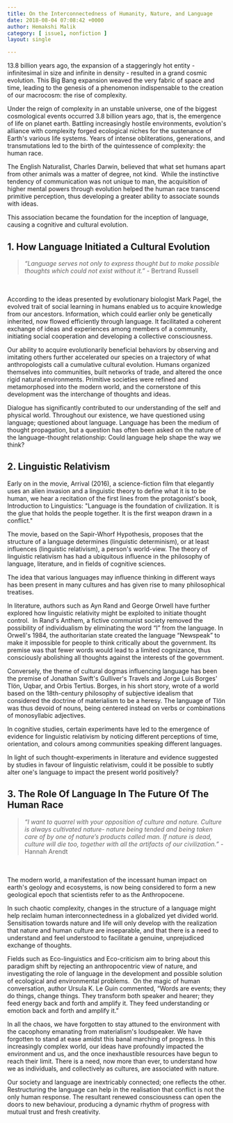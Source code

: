 ```yaml
---
title: On the Interconnectedness of Humanity, Nature, and Language
date: 2018-08-04 07:08:42 +0000
author: Hemakshi Malik
category: [ issue1, nonfiction ]
layout: single

---
```

13\.8 billion years ago, the expansion of a staggeringly hot entity - infinitesimal in size and infinite in density - resulted in a grand cosmic evolution. This Big Bang expansion weaved the very fabric of space and time, leading to the genesis of a phenomenon indispensable to the creation of our macrocosm: the rise of complexity. 

Under the reign of complexity in an unstable universe, one of the biggest cosmological events occurred 3.8 billion years ago, that is, the emergence of life on planet earth. Battling increasingly hostile environments, evolution's alliance with complexity forged ecological niches for the sustenance of Earth's various life systems. Years of intense obliterations, generations, and transmutations led to the birth of the quintessence of complexity: the human race.

The English Naturalist, Charles Darwin, believed that what set humans apart from other animals was a matter of degree, not kind.  While the instinctive tendency of communication was not unique to man, the acquisition of higher mental powers through evolution helped the human race transcend primitive perception, thus developing a greater ability to associate sounds with ideas. 

This association became the foundation for the inception of language, causing a cognitive and cultural evolution.<br>

## 1. How Language Initiated a Cultural Evolution

> _“Language serves not only to express thought but to make possible thoughts which could not exist without it.”_ - Bertrand Russell

<br><br>According to the ideas presented by evolutionary biologist Mark Pagel, the evolved trait of social learning in humans enabled us to acquire knowledge from our ancestors. Information, which could earlier only be genetically inherited, now flowed efficiently through language. It facilitated a coherent exchange of ideas and experiences among members of a community, initiating social cooperation and developing a collective consciousness.  

Our ability to acquire evolutionarily beneficial behaviors by observing and imitating others further accelerated our species on a trajectory of what anthropologists call a cumulative cultural evolution. Humans organized themselves into communities, built networks of trade, and altered the once rigid natural environments. Primitive societies were refined and metamorphosed into the modern world, and the cornerstone of this development was the interchange of thoughts and ideas. 

Dialogue has significantly contributed to our understanding of the self and physical world. Throughout our existence, we have questioned using language; questioned about language. Language has been the medium of thought propagation, but a question has often been asked on the nature of the language-thought relationship: Could language help shape the way we think?

## 2. Linguistic Relativism

Early on in the movie, Arrival (2016), a science-fiction film that elegantly uses an alien invasion and a linguistic theory to define what it is to be human, we hear a recitation of the first lines from the protagonist's book, Introduction to Linguistics: "Language is the foundation of civilization. It is the glue that holds the people together. It is the first weapon drawn in a conflict." 

The movie, based on the Sapir-Whorf Hypothesis, proposes that the structure of a language determines (linguistic determinism), or at least influences (linguistic relativism), a person's world-view. The theory of linguistic relativism has had a ubiquitous influence in the philosophy of language, literature, and in fields of cognitive sciences.

The idea that various languages may influence thinking in different ways has been present in many cultures and has given rise to many philosophical treatises.

In literature, authors such as Ayn Rand and George Orwell have further explored how linguistic relativity might be exploited to initiate thought control.  In Rand's Anthem, a fictive communist society removed the possibility of individualism by eliminating the word “I” from the language. In Orwell's 1984, the authoritarian state created the language “Newspeak” to make it impossible for people to think critically about the government. Its premise was that fewer words would lead to a limited cognizance, thus consciously abolishing all thoughts against the interests of the government.

Conversely, the theme of cultural dogmas influencing language has been the premise of Jonathan Swift's Gulliver's Travels and Jorge Luis Borges' Tlön, Uqbar, and Orbis Tertius. Borges, in his short story, wrote of a world based on the 18th-century philosophy of subjective idealism that considered the doctrine of materialism to be a heresy. The language of Tlön was thus devoid of nouns, being centered instead on verbs or combinations of monosyllabic adjectives. 

In cognitive studies, certain experiments have led to the emergence of evidence for linguistic relativism by noticing different perceptions of time, orientation, and colours among communities speaking different languages.

In light of such thought-experiments in literature and evidence suggested by studies in favour of linguistic relativism, could it be possible to subtly alter one's language to impact the present world positively? 

## 3. The Role Of Language In The Future Of The Human Race

> _“I want to quarrel with your opposition of culture and nature. Culture is always cultivated nature- nature being tended and being taken care of by one of nature’s products called man. If nature is dead, culture will die too, together with all the artifacts of our civilization.”_ - Hannah Arendt

<br><br>The modern world, a manifestation of the incessant human impact on earth's geology and ecosystems, is now being considered to form a new geological epoch that scientists refer to as the Anthropocene.

In such chaotic complexity, changes in the structure of a language might help reclaim human interconnectedness in a globalized yet divided world. Sensitisation towards nature and life will only develop with the realization that nature and human culture are inseparable, and that there is a need to understand and feel understood to facilitate a genuine, unprejudiced exchange of thoughts. 

Fields such as Eco-linguistics and Eco-criticism aim to bring about this paradigm shift by rejecting an anthropocentric view of nature, and investigating the role of language in the development and possible solution of ecological and environmental problems.  On the magic of human conversation, author Ursula K. Le Guin commented, “Words are events; they do things, change things. They transform both speaker and hearer; they feed energy back and forth and amplify it. They feed understanding or emotion back and forth and amplify it.”

In all the chaos, we have forgotten to stay attuned to the environment with the cacophony emanating from materialism's loudspeaker. We have forgotten to stand at ease amidst this banal marching of progress. In this increasingly complex world, our ideas have profoundly impacted the environment and us, and the once inexhaustible resources have begun to reach their limit. There is a need, now more than ever, to understand how we as individuals, and collectively as cultures, are associated with nature. 

Our society and language are inextricably connected; one reflects the other. Restructuring the language can help in the realisation that conflict is not the only human response. The resultant renewed consciousness can open the doors to new behaviour, producing a dynamic rhythm of progress with mutual trust and fresh creativity.